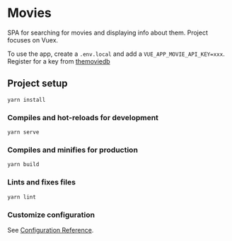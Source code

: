 # Movies

SPA for searching for movies and displaying info about them. Project focuses on Vuex.

To use the app, create a `.env.local` and add a `VUE_APP_MOVIE_API_KEY=xxx`. Register for a key from [themoviedb](https://www.themoviedb.org/signup)

## Project setup

```
yarn install
```

### Compiles and hot-reloads for development

```
yarn serve
```

### Compiles and minifies for production

```
yarn build
```

### Lints and fixes files

```
yarn lint
```

### Customize configuration

See [Configuration Reference](https://cli.vuejs.org/config/).
